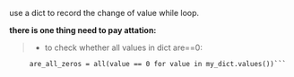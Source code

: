 use a dict to record the change of value while loop.

**there is one thing need to pay attation:**
>+ to check whether all values in dict are==0:
```  my_dict = {'a': 0, 'b': 0, 'c': 0}  # 示例字典
     are_all_zeros = all(value == 0 for value in my_dict.values())```

